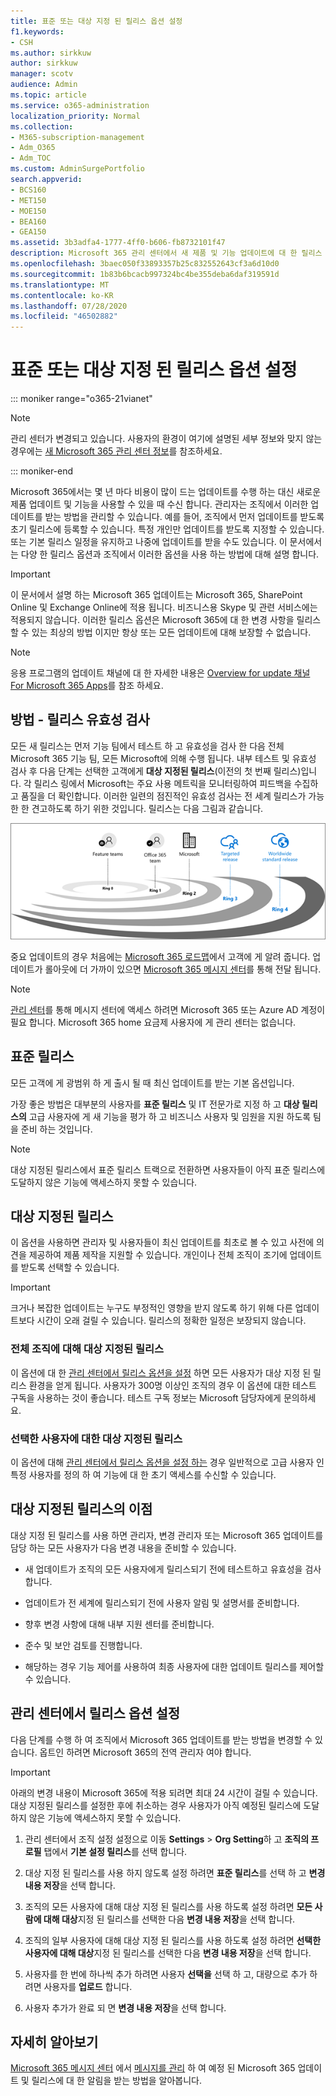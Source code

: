 ```yaml
---
title: 표준 또는 대상 지정 된 릴리스 옵션 설정
f1.keywords:
- CSH
ms.author: sirkkuw
author: sirkkuw
manager: scotv
audience: Admin
ms.topic: article
ms.service: o365-administration
localization_priority: Normal
ms.collection:
- M365-subscription-management
- Adm_O365
- Adm_TOC
ms.custom: AdminSurgePortfolio
search.appverid:
- BCS160
- MET150
- MOE150
- BEA160
- GEA150
ms.assetid: 3b3adfa4-1777-4ff0-b606-fb8732101f47
description: Microsoft 365 관리 센터에서 새 제품 및 기능 업데이트에 대 한 릴리스 옵션을 설정 하는 방법을 알아봅니다.
ms.openlocfilehash: 3baec050f33893357b25c832552643cf3a6d10d0
ms.sourcegitcommit: 1b83b6bcacb997324bc4be355deba6daf319591d
ms.translationtype: MT
ms.contentlocale: ko-KR
ms.lasthandoff: 07/28/2020
ms.locfileid: "46502882"
---
```

# <a name="set-up-the-standard-or-targeted-release-options"></a>표준 또는 대상 지정 된 릴리스 옵션 설정

::: moniker range="o365-21vianet"

> [!NOTE]
> 관리 센터가 변경되고 있습니다. 사용자의 환경이 여기에 설명된 세부 정보와 맞지 않는 경우에는 [새 Microsoft 365 관리 센터 정보](https://docs.microsoft.com/microsoft-365/admin/microsoft-365-admin-center-preview?view=o365-21vianet)를 참조하세요.

::: moniker-end

Microsoft 365에서는 몇 년 마다 비용이 많이 드는 업데이트를 수행 하는 대신 새로운 제품 업데이트 및 기능을 사용할 수 있을 때 수신 합니다. 관리자는 조직에서 이러한 업데이트를 받는 방법을 관리할 수 있습니다. 예를 들어, 조직에서 먼저 업데이트를 받도록 초기 릴리스에 등록할 수 있습니다. 특정 개인만 업데이트를 받도록 지정할 수 있습니다. 또는 기본 릴리스 일정을 유지하고 나중에 업데이트를 받을 수도 있습니다. 이 문서에서는 다양 한 릴리스 옵션과 조직에서 이러한 옵션을 사용 하는 방법에 대해 설명 합니다.
  
> [!IMPORTANT]
> 이 문서에서 설명 하는 Microsoft 365 업데이트는 Microsoft 365, SharePoint Online 및 Exchange Online에 적용 됩니다. 비즈니스용 Skype 및 관련 서비스에는 적용되지 않습니다. 이러한 릴리스 옵션은 Microsoft 365에 대 한 변경 사항을 릴리스할 수 있는 최상의 방법 이지만 항상 또는 모든 업데이트에 대해 보장할 수 없습니다. 

> [!NOTE]
> 응용 프로그램의 업데이트 채널에 대 한 자세한 내용은 [Overview for update 채널 For Microsoft 365 Apps](https://docs.microsoft.com/deployoffice/overview-update-channels)를 참조 하세요. 
  
## <a name="how-it-works---release-validation"></a>방법 - 릴리스 유효성 검사

모든 새 릴리스는 먼저 기능 팀에서 테스트 하 고 유효성을 검사 한 다음 전체 Microsoft 365 기능 팀, 모든 Microsoft에 의해 수행 됩니다. 내부 테스트 및 유효성 검사 후 다음 단계는 선택한 고객에게 **대상 지정된 릴리스**(이전의 첫 번째 릴리스)입니다. 각 릴리스 링에서 Microsoft는 주요 사용 메트릭을 모니터링하여 피드백을 수집하고 품질을 더 확인합니다. 이러한 일련의 점진적인 유효성 검사는 전 세계 릴리스가 가능한 한 견고하도록 하기 위한 것입니다. 릴리스는 다음 그림과 같습니다. 
  
![Microsoft 365에 대 한 릴리스 유효성 검사 링](../../media/73611ed3-2d8c-4e7b-8074-9f03b239f9ed.png)
  
중요 업데이트의 경우 처음에는 [Microsoft 365 로드맵](https://products.office.com/business/office-365-roadmap)에서 고객에 게 알려 줍니다. 업데이트가 롤아웃에 더 가까이 있으면 [Microsoft 365 메시지 센터](https://admin.microsoft.com/Adminportal/Home?source=applauncher#/MessageCenter)를 통해 전달 됩니다.

> [!NOTE]
> [관리 센터](https://docs.microsoft.com/office365/admin/admin-overview/about-the-admin-center)를 통해 메시지 센터에 액세스 하려면 Microsoft 365 또는 Azure AD 계정이 필요 합니다. Microsoft 365 home 요금제 사용자에 게 관리 센터는 없습니다.


## <a name="standard-release"></a>표준 릴리스

모든 고객에 게 광범위 하 게 출시 될 때 최신 업데이트를 받는 기본 옵션입니다.
  
가장 좋은 방법은 대부분의 사용자를 **표준 릴리스** 및 IT 전문가로 지정 하 고 **대상 릴리스의** 고급 사용자에 게 새 기능을 평가 하 고 비즈니스 사용자 및 임원을 지원 하도록 팀을 준비 하는 것입니다. 
  
> [!NOTE]
> 대상 지정된 릴리스에서 표준 릴리스 트랙으로 전환하면 사용자들이 아직 표준 릴리스에 도달하지 않은 기능에 액세스하지 못할 수 있습니다. 
  
## <a name="targeted-release"></a>대상 지정된 릴리스

이 옵션을 사용하면 관리자 및 사용자들이 최신 업데이트를 최초로 볼 수 있고 사전에 의견을 제공하여 제품 제작을 지원할 수 있습니다. 개인이나 전체 조직이 조기에 업데이트를 받도록 선택할 수 있습니다.
  
> [!IMPORTANT]
> 크거나 복잡한 업데이트는 누구도 부정적인 영향을 받지 않도록 하기 위해 다른 업데이트보다 시간이 오래 걸릴 수 있습니다. 릴리스의 정확한 일정은 보장되지 않습니다. 
  
### <a name="targeted-release-for-entire-organization"></a>전체 조직에 대해 대상 지정된 릴리스

이 옵션에 대 한 [관리 센터에서 릴리스 옵션을 설정](#set-up-the-release-option-in-the-admin-center) 하면 모든 사용자가 대상 지정 된 릴리스 환경을 얻게 됩니다. 사용자가 300명 이상인 조직의 경우 이 옵션에 대한 테스트 구독을 사용하는 것이 좋습니다. 테스트 구독 정보는 Microsoft 담당자에게 문의하세요. 
  
### <a name="targeted-release-for-selected-users"></a>선택한 사용자에 대한 대상 지정된 릴리스

이 옵션에 대해 [관리 센터에서 릴리스 옵션을 설정 하는](#set-up-the-release-option-in-the-admin-center) 경우 일반적으로 고급 사용자 인 특정 사용자를 정의 하 여 기능에 대 한 초기 액세스를 수신할 수 있습니다. 
  
## <a name="benefits-of-targeted-release"></a>대상 지정된 릴리스의 이점

대상 지정 된 릴리스를 사용 하면 관리자, 변경 관리자 또는 Microsoft 365 업데이트를 담당 하는 모든 사용자가 다음 변경 내용을 준비할 수 있습니다.
  
- 새 업데이트가 조직의 모든 사용자에게 릴리스되기 전에 테스트하고 유효성을 검사합니다.
    
- 업데이트가 전 세계에 릴리스되기 전에 사용자 알림 및 설명서를 준비합니다.
    
- 향후 변경 사항에 대해 내부 지원 센터를 준비합니다.
    
- 준수 및 보안 검토를 진행합니다.
    
- 해당하는 경우 기능 제어를 사용하여 최종 사용자에 대한 업데이트 릴리스를 제어할 수 있습니다.
    
## <a name="set-up-the-release-option-in-the-admin-center"></a>관리 센터에서 릴리스 옵션 설정

다음 단계를 수행 하 여 조직에서 Microsoft 365 업데이트를 받는 방법을 변경할 수 있습니다. 옵트인 하려면 Microsoft 365의 전역 관리자 여야 합니다.
  
> [!IMPORTANT]
> 아래의 변경 내용이 Microsoft 365에 적용 되려면 최대 24 시간이 걸릴 수 있습니다. 대상 지정된 릴리스를 설정한 후에 취소하는 경우 사용자가 아직 예정된 릴리스에 도달하지 않은 기능에 액세스하지 못할 수 있습니다. 
  
1. 관리 센터에서 조직 설정 설정으로 이동 **Settings**  >  **Org Setting**하 고 **조직의 프로필** 탭에서 **기본 설정 릴리스**를 선택 합니다.

5. 대상 지정 된 릴리스를 사용 하지 않도록 설정 하려면 **표준 릴리스**를 선택 하 고 **변경 내용 저장**을 선택 합니다. 
    
6. 조직의 모든 사용자에 대해 대상 지정 된 릴리스를 사용 하도록 설정 하려면 **모든 사람에 대해 대상**지정 된 릴리스를 선택한 다음 **변경 내용 저장**을 선택 합니다. 
    
7. 조직의 일부 사용자에 대해 대상 지정 된 릴리스를 사용 하도록 설정 하려면 **선택한 사용자에 대해 대상**지정 된 릴리스를 선택한 다음 **변경 내용 저장**을 선택 합니다. 
    
8. 사용자를 한 번에 하나씩 추가 하려면 사용자 **선택을** 선택 하 고, 대량으로 추가 하려면 사용자를 **업로드** 합니다.
    
9. 사용자 추가가 완료 되 면 **변경 내용 저장**을 선택 합니다.


  
## <a name="learn-more"></a>자세히 알아보기

[Microsoft 365 메시지 센터](https://admin.microsoft.com/Adminportal/Home?source=applauncher#/MessageCenter) 에서 [메시지를 관리](https://docs.microsoft.com/office365/admin/manage/message-center) 하 여 예정 된 Microsoft 365 업데이트 및 릴리스에 대 한 알림을 받는 방법을 알아봅니다.
